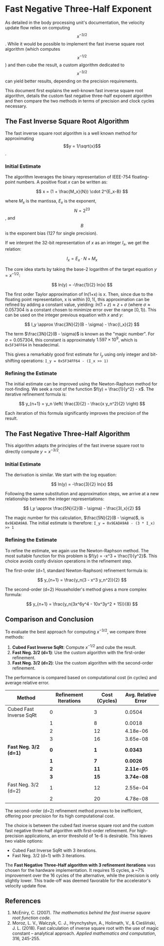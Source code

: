 # Fast Negative Three-Half Exponent

As detailed in the body processing unit's documentation, the velocity update flow relies on computing $$x^{-3/2}$$. While it would be possible to implement the fast inverse square root algorithm (which computes $$x^{-1/2}$$) and then cube the result, a custom algorithm dedicated to $$x^{-3/2}$$ can yield better results, depending on the precision requirements.

This document first explains the well-known fast inverse square root algorithm, details the custom fast negative three-half exponent algorithm and then compare the two methods in terms of precision and clock cycles necessary.

## The Fast Inverse Square Root Algorithm

The fast inverse square root algorithm is a well known method for approximating $$y = 1/\sqrt{x}$$.

### Initial Estimate

The algorithm leverages the binary representation of IEEE-754 floating-point numbers. A positive float $x$ can be written as:

$$
x = (1 + \frac{M_x}{N}) \cdot 2^{E_x-B}
$$

where $M_x$ is the mantissa, $E_x$ is the exponent, $$N=2^{23}$$, and $$B$$ is the exponent bias (127 for single precision).

If we interpret the 32-bit representation of $x$ as an integer $I_x$, we get the relation:

$$
I_x = E_x \cdot N + M_x
$$

The core idea starts by taking the base-2 logarithm of the target equation $y = x^{-1/2}$:

$$
ln(y) = -\frac{1}{2} ln(x)
$$

The first order Taylor approximation of ln(1+x) is x. Then, since due to the floating point representation, x is within $[0,1($, this approximation can be refined by adding a constant value, yielding:
$ln(1+z) \approx z + \sigma$ (where $\sigma \approx 0.057304$ is a constant chosen to minimize error over the range $[0,1)$).
This can be used on the integer previous equation with $x$ and $y$:

$$
I_y \approx \frac{3N}{2}(B - \sigma) - \frac{I_x}{2}
$$

The term $\frac{3N}{2}(B - \sigma)$ is known as the "magic number". For $\sigma = 0.057304$, this constant is approximately $1.597 \times 10^9$, which is `0x5F34FF64` in hexadecimal.

This gives a remarkably good first estimate for $I_y$ using only integer and bit-shifting operations:
`I_y = 0x5F34FF64 - (I_x >> 1)`

### Refining the Estimate

The initial estimate can be improved using the Newton-Raphson method for root-finding. We seek a root of the function $f(y) = \frac{1}{y^2} - x$. The iterative refinement formula is:

$$
y_{n+1} = y_n \left( \frac{3}{2} - \frac{x y_n^2}{2} \right)
$$

Each iteration of this formula significantly improves the precision of the result.

## The Fast Negative Three-Half Algorithm

This algorithm adapts the principles of the fast inverse square root to directly compute $y = x^{-3/2}$.

### Initial Estimate

The derivation is similar. We start with the log equation:

$$
ln(y) = -\frac{3}{2} ln(x)
$$

Following the same substitution and approximation steps, we arrive at a new relationship between the integer representations:

$$
I_y \approx \frac{5N}{2}(B - \sigma) - \frac{3I_x}{2}
$$

The magic number for this calculation, $\frac{5N}{2}(B - \sigma)$, is `0x9EADA9A8`. The initial estimate is therefore:
`I_y = 0x9EADA9A8 - (3 * I_x) >> 1`

### Refining the Estimate

To refine the estimate, we again use the Newton-Raphson method. The most suitable function for this problem is $f(y) = -x^3 + \frac{1}{y^2}$. This choice avoids costly division operations in the refinement step.

The first-order (d=1, standard Newton-Raphson) refinement formula is:

$$
y_{n+1} = \frac{y_n(3 - x^3 y_n^2)}{2}
$$

The second-order (d=2) Householder's method gives a more complex formula:

$$
y_{n+1} = \frac{y_n(3x^6y^4 - 10x^3y^2 + 15)}{8}
$$

## Comparison and Conclusion

To evaluate the best approach for computing $x^{-3/2}$, we compare three methods:
1.  **Cubed Fast Inverse SqRt**: Compute $x^{-1/2}$ and cube the result.
2.  **Fast Neg. 3/2 (d=1)**: Use the custom algorithm with the first-order refinement.
3.  **Fast Neg. 3/2 (d=2)**: Use the custom algorithm with the second-order refinement.

The performance is compared based on computational cost (in cycles) and average relative error.

| Method                               | Refinement Iterations | Cost (Cycles) | Avg. Relative Error |
| ------------------------------------ | --------------------- | ------------- | ------------------- |
| Cubed Fast Inverse SqRt              | 0                     | 3             | 0.0504              |
|                                      | 1                     | 8             | 0.0018              |
|                                      | 2                     | 12            | 4.18e-06            |
|                                      | 3                     | 16            | 3.65e-08            |
| **Fast Neg. 3/2 (d=1)**              | **0**                 | **1**         | **0.0343**          |
|                                      | **1**                 | **7**         | **0.0026**          |
|                                      | **2**                 | **11**        | **2.11e-05**        |
|                                      | **3**                 | **15**        | **3.74e-08**        |
| Fast Neg. 3/2 (d=2)                  | 1                     | 12            | 2.55e-04            |
|                                      | 2                     | 20            | 4.78e-08            |

The second-order (d=2) refinement method proves to be inefficient, offering poor precision for its high computational cost.

The choice is between the cubed fast inverse square root and the custom fast negative three-half algorithm with first-order refinement. For high-precision applications, an error threshold of 1e-6 is desirable. This leaves two viable options:
-   Cubed Fast Inverse SqRt with 3 iterations.
-   Fast Neg. 3/2 (d=1) with 3 iterations.

The **Fast Negative Three-Half algorithm with 3 refinement iterations** was chosen for the hardware implementation. It requires 15 cycles, a ~7% improvement over the 16 cycles of the alternative, while the precision is only slightly lower. This trade-off was deemed favorable for the accelerator's velocity update flow.

## References

1.  McEniry, C. (2007). *The mathematics behind the fast inverse square root function code*.
2.  Moroz, L. V., Walczyk, C. J., Hrynchyshyn, A., Holimath, V., & Cieśliński, J. L. (2018). Fast calculation of inverse square root with the use of magic constant – analytical approach. *Applied mathematics and computation*, 316, 245-255.